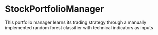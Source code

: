 # StockPortfolioManager
This portfolio manager learns its trading strategy through a manually implemented random forest classifier with technical indicators as inputs
